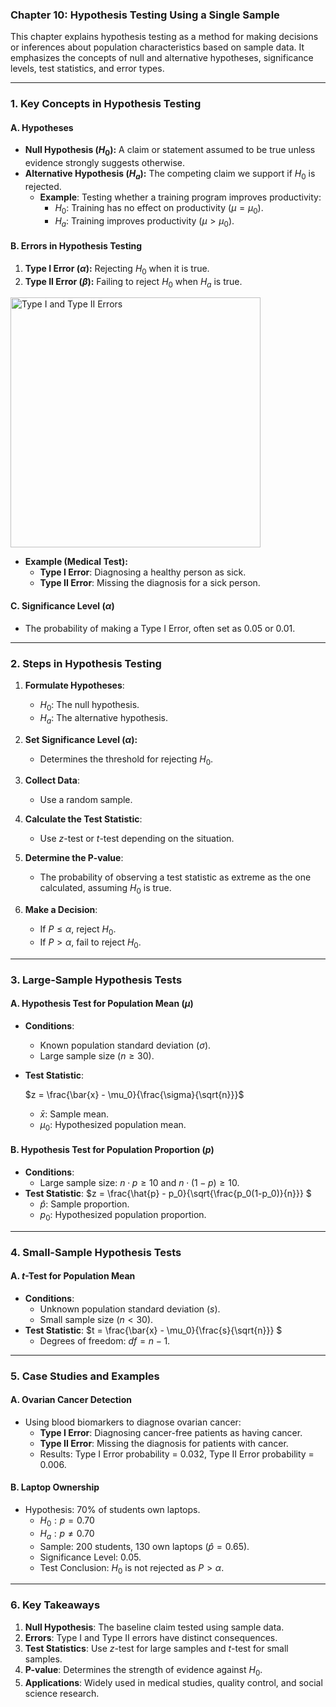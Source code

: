 ### **Chapter 10: Hypothesis Testing Using a Single Sample**

This chapter explains hypothesis testing as a method for making decisions or inferences about population characteristics based on sample data. It emphasizes the concepts of null and alternative hypotheses, significance levels, test statistics, and error types.

---

### **1. Key Concepts in Hypothesis Testing**

#### **A. Hypotheses**
- **Null Hypothesis ($H_0$):** A claim or statement assumed to be true unless evidence strongly suggests otherwise.
- **Alternative Hypothesis ($H_a$):** The competing claim we support if $H_0$ is rejected.
  - **Example**: Testing whether a training program improves productivity:
    - $H_0$: Training has no effect on productivity ($\mu = \mu_0$).
    - $H_a$: Training improves productivity ($\mu > \mu_0$).

#### **B. Errors in Hypothesis Testing**
1. **Type I Error ($\alpha$):** Rejecting $H_0$ when it is true.
2. **Type II Error ($\beta$):** Failing to reject $H_0$ when $H_a$ is true.
<img src="https://www.scribbr.com/wp-content/uploads/2021/01/type-i-and-ii-error-2.png" alt="Type I and Type II Errors" width="400">

- **Example (Medical Test):**
  - **Type I Error**: Diagnosing a healthy person as sick.
  - **Type II Error**: Missing the diagnosis for a sick person.

#### **C. Significance Level ($\alpha$)**
- The probability of making a Type I Error, often set as 0.05 or 0.01.

---

### **2. Steps in Hypothesis Testing**

1. **Formulate Hypotheses**:
   - $H_0$: The null hypothesis.
   - $H_a$: The alternative hypothesis.

2. **Set Significance Level ($\alpha$):**
   - Determines the threshold for rejecting $H_0$.

3. **Collect Data**:
   - Use a random sample.

4. **Calculate the Test Statistic**:
   - Use $z$-test or $t$-test depending on the situation.

5. **Determine the P-value**:
   - The probability of observing a test statistic as extreme as the one calculated, assuming $H_0$ is true.

6. **Make a Decision**:
   - If $P \leq \alpha$, reject $H_0$.
   - If $P > \alpha$, fail to reject $H_0$.

---

### **3. Large-Sample Hypothesis Tests**

#### **A. Hypothesis Test for Population Mean ($\mu$)**
- **Conditions**:
  - Known population standard deviation ($\sigma$).
  - Large sample size ($n \geq 30$).
- **Test Statistic**:

   $z = \frac{\bar{x} - \mu_0}{\frac{\sigma}{\sqrt{n}}}$
 
  - $\bar{x}$: Sample mean.
  - $\mu_0$: Hypothesized population mean.

#### **B. Hypothesis Test for Population Proportion ($p$)**
- **Conditions**:
  - Large sample size: $n \cdot p \geq 10$ and $n \cdot (1-p) \geq 10$.
- **Test Statistic**:
  $z = \frac{\hat{p} - p_0}{\sqrt{\frac{p_0(1-p_0)}{n}}}
  $
  - $\hat{p}$: Sample proportion.
  - $p_0$: Hypothesized population proportion.

---

### **4. Small-Sample Hypothesis Tests**

#### **A. $t$-Test for Population Mean**
- **Conditions**:
  - Unknown population standard deviation ($s$).
  - Small sample size ($n < 30$).
- **Test Statistic**:
  $t = \frac{\bar{x} - \mu_0}{\frac{s}{\sqrt{n}}}
  $
  - Degrees of freedom: $df = n-1$.

---

### **5. Case Studies and Examples**

#### **A. Ovarian Cancer Detection**
- Using blood biomarkers to diagnose ovarian cancer:
  - **Type I Error**: Diagnosing cancer-free patients as having cancer.
  - **Type II Error**: Missing the diagnosis for patients with cancer.
  - Results: Type I Error probability = $0.032$, Type II Error probability = $0.006$.

#### **B. Laptop Ownership**
- Hypothesis: 70% of students own laptops.
  - $H_0: p = 0.70$
  - $H_a: p \neq 0.70$
  - Sample: 200 students, 130 own laptops ($\hat{p} = 0.65$).
  - Significance Level: 0.05.
  - Test Conclusion: $H_0$ is not rejected as $P > \alpha$.

---

### **6. Key Takeaways**

1. **Null Hypothesis**: The baseline claim tested using sample data.
2. **Errors**: Type I and Type II errors have distinct consequences.
3. **Test Statistics**: Use $z$-test for large samples and $t$-test for small samples.
4. **P-value**: Determines the strength of evidence against $H_0$.
5. **Applications**: Widely used in medical studies, quality control, and social science research.
